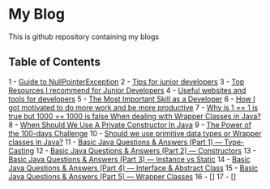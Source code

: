 # My Blog
This is github repository containing my blogs

## Table of Contents

1 - [Guide to NullPointerException](blogs/guide-to-npe.md)
2 - [Tips for junior developers](blogs/surviving-as-developer.md)
3 - [Top Resources I recommend for Junior Developers](blogs/top-resources.md)
4 - [Useful websites and tools for developers](blogs/websites-for-developers.md)
5 - [The Most Important Skill as a Developer](blogs/important-skill-for-developers.md)
6 - [How I got motivated to do more work and be more productive](blogs/productivity-techniques.md)
7 - [Why is 1 == 1 is true but 1000 == 1000 is false When dealing with Wrapper Classes in Java?](blogs/integer-cache-and-wrapper-classes.md)
8 - [When Should We Use A Private Constructor In Java](blogs/private-constructor.md)
9 - [The Power of the 100-days Challenge](blogs/power-of-100-days-challenge.md)
10 - [Should we use primitive data types or Wrapper classes in Java?](blogs/primitive-vs-wrapper.md)
11 - [Basic Java Questions & Answers (Part 1) — Type-Casting](blogs/java-part-1-type-casting.md)
12 - [Basic Java Questions & Answers (Part 2) — Constructors](blogs/java-part-2-constructors.md)
13 - [Basic Java Questions & Answers (Part 3) — Instance vs Static](blogs/java-part-3-instance-vs-static.md)
14 - [Basic Java Questions & Answers (Part 4) — Interface & Abstract Class](blogs/java-part-4-interface-vs-abstract.md)
15 - [Basic Java Questions & Answers (Part 5) — Wrapper Classes](blogs/java-part-5-wrapper-classes.md)
16 - []
17 - []
